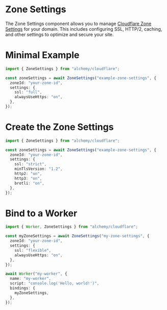 # Zone Settings

The Zone Settings component allows you to manage [Cloudflare Zone Settings](https://developers.cloudflare.com/api/resources/zones/settings) for your domain. This includes configuring SSL, HTTP/2, caching, and other settings to optimize and secure your site.

# Minimal Example

```ts
import { ZoneSettings } from "alchemy/cloudflare";

const zoneSettings = await ZoneSettings("example-zone-settings", {
  zoneId: "your-zone-id",
  settings: {
    ssl: "full",
    alwaysUseHttps: "on",
  },
});
```

# Create the Zone Settings

```ts
import { ZoneSettings } from "alchemy/cloudflare";

const zoneSettings = await ZoneSettings("example-zone-settings", {
  zoneId: "your-zone-id",
  settings: {
    ssl: "strict",
    minTlsVersion: "1.2",
    http2: "on",
    http3: "on",
    brotli: "on",
  },
});
```

# Bind to a Worker

```ts
import { Worker, ZoneSettings } from "alchemy/cloudflare";

const myZoneSettings = await ZoneSettings("my-zone-settings", {
  zoneId: "your-zone-id",
  settings: {
    ssl: "flexible",
    alwaysUseHttps: "on",
  },
});

await Worker("my-worker", {
  name: "my-worker",
  script: "console.log('Hello, world!')",
  bindings: {
    myZoneSettings,
  },
});
```